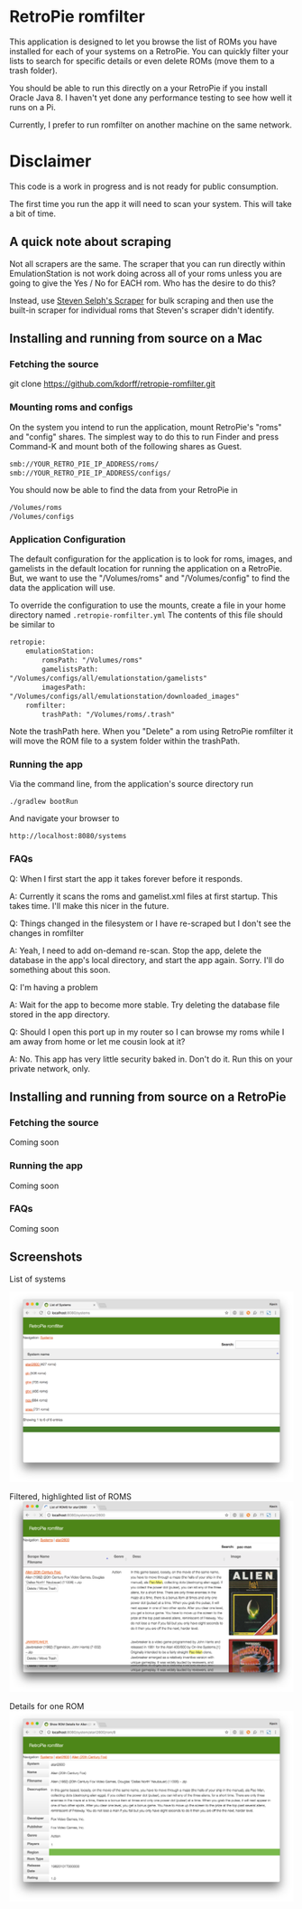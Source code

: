 # RetroPie romfilter

This application is designed to let you browse the
list of ROMs you have installed for each of your systems on
a RetroPie. You can quickly filter your lists to search
for specific details or even delete ROMs
(move them to a trash folder).

You should be able to run this directly on a your RetroPie if you install Oracle Java 8.
I haven't yet done any performance testing to see how well it runs on a Pi.

Currently, I prefer to run romfilter on another machine on the same network.

# Disclaimer

This code is a work in progress and is not ready for public consumption.

The first time you run the app it will need to scan your system. This will take a bit of time.

## A quick note about scraping

Not all scrapers are the same. The scraper that you can run directly within
EmulationStation is not work doing across all of your roms unless you are
going to give the Yes / No for EACH rom. Who has the desire to do this?

Instead, use [Steven Selph's Scraper](https://github.com/retropie/retropie-setup/wiki/scraper)
for bulk scraping and then use the built-in scraper for individual roms
that Steven's scraper didn't identify.

## Installing and running from source on a Mac

### Fetching the source

git clone https://github.com/kdorff/retropie-romfilter.git


### Mounting roms and configs

On the system you intend to run the application, mount RetroPie's "roms" and "config" shares. 
The simplest way to do this to run Finder and press Command-K and mount both
of the following shares as Guest.

```
smb://YOUR_RETRO_PIE_IP_ADDRESS/roms/
smb://YOUR_RETRO_PIE_IP_ADDRESS/configs/
```

You should now be able to find the data from your RetroPie in 

```
/Volumes/roms
/Volumes/configs
```

### Application Configuration

The default configuration for the application is to look for roms, images, and gamelists 
in the default location for running the application on a RetroPie. But, we want to use the 
"/Volumes/roms" and "/Volumes/config" to find the data the application will use.

To override the configuration to use the mounts, create a file in your home directory 
named ```.retropie-romfilter.yml``` The contents of this file should be similar to

```
retropie:
    emulationStation:
        romsPath: "/Volumes/roms"
        gamelistsPath: "/Volumes/configs/all/emulationstation/gamelists"
        imagesPath: "/Volumes/configs/all/emulationstation/downloaded_images"
    romfilter:
        trashPath: "/Volumes/roms/.trash"
```        

Note the trashPath here. When you "Delete" a rom using RetroPie romfilter it will move the 
ROM file to a system folder within the trashPath.

### Running the app

Via the command line, from the application's source directory run

```
./gradlew bootRun
```

And navigate your browser to

```
http://localhost:8080/systems
```

### FAQs

Q: When I first start the app it takes forever before it responds.

A: Currently it scans the roms and gamelist.xml files at first startup. This takes time. I'll make this nicer in the future.

Q: Things changed in the filesystem or I have re-scraped but I don't see the changes in romfilter

A: Yeah, I need to add on-demand re-scan. Stop the app, delete the database in the app's local directory, and start the app again. Sorry. I'll do something about this soon.

Q: I'm having a problem

A: Wait for the app to become more stable. Try deleting the database file stored in the app directory.

Q: Should I open this port up in my router so I can browse my roms while I am away from home or let me cousin look at it?

A: No. This app has very little security baked in. Don't do it. Run this on your private network, only.

## Installing and running from source on a RetroPie

### Fetching the source

Coming soon

### Running the app

Coming soon

### FAQs

Coming soon

## Screenshots

List of systems

![List of systems](https://github.com/kdorff/retropie-romfilter/blob/master/grails-app/assets/images/screenshots/listOfSystems.png)

Filtered, highlighted list of ROMS
![Filtered, highlighted list of ROMS](https://github.com/kdorff/retropie-romfilter/blob/master/grails-app/assets/images/screenshots/listOfRomsWithHighlightFiltering.png)

Details for one ROM
![Details for one ROM](https://github.com/kdorff/retropie-romfilter/blob/master/grails-app/assets/images/screenshots/gamelistEntryDetails.png)
